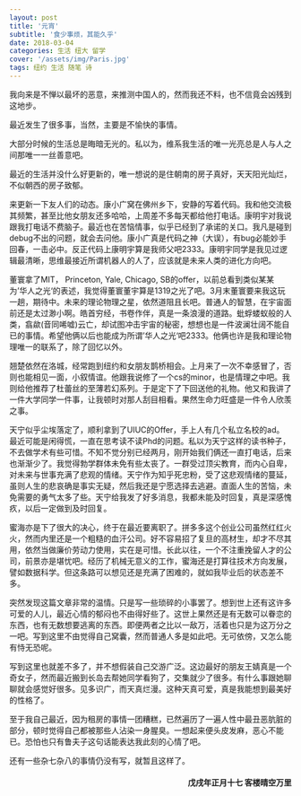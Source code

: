 ```yaml
---
layout: post
title: '元宵'
subtitle: '食少事烦，其能久乎'
date: 2018-03-04
categories: 生活 纽大 留学
cover: '/assets/img/Paris.jpg'
tags: 纽约 生活 随笔 诗 
---
```

<p class='quote'>
我向来是不惮以最坏的恶意，来推测中国人的，然而我还不料，也不信竟会凶残到这地步。
</p>

最近发生了很多事，当然，主要是不愉快的事情。

大部分时候的生活总是晦暗无光的。私以为，维系我生活的唯一光亮总是人与人之间那唯一一丝善意吧。

最近的生活并没什么好更新的，唯一想说的是住朝南的房子真好，天天阳光灿烂，不似朝西的房子致郁。

来更新一下友人们的动态。康小广窝在佛州乡下，安静的写着代码。我和他交流极其频繁，甚至比他女朋友还多哈哈，上周差不多每天都给他打电话。康明宇对我说跟我打电话不费脑子。最近也在苦恼情事，似乎已经到了承诺的关口。我凡是碰到debug不出的问题，就会去问他。康小广真是代码之神（大误），有bug必能妙手回春，一击必中。反正代码上康明宇算是我师父吧2333。康明宇同学是我见过逻辑最清晰，思维最接近所谓机器人的人了，应该就是未来人类的进化方向吧。

董寰拿了MIT， Princeton, Yale, Chicago, SB的offer，以前总看到类似某某为’华人之光‘的表述，我觉得董寰董宇算是1319之光了吧。3月末董寰要来我这玩一趟，期待中。未来的理论物理之星，依然道阻且长吧。普通人的智慧，在宇宙面前还是太过渺小啊。皓首穷经，书卷作伴，真是一条浪漫的道路。蚍蜉蝼蚁般的人类，翕歘(音同唏嘘)云亡，却试图冲击宇宙的秘密，想想也是一件波澜壮阔不能自已的事情。希望他俩以后也能成为所谓’华人之光‘吧2333。他俩也许是我和理论物理唯一的联系了，除了回忆以外。

翘楚依然在洛城，经常跑到纽约和女朋友鹊桥相会。上月来了一次不幸感冒了，否则也能相见一面，小叙情谊。他跟我说修了一个cs的minor，也是情理之中吧。我则给他推荐了杜蕾丝的至薄若幻系列。于是定下了下回送他的礼物。他又和我讲了一件大学同学一件事，让我顿时对那人刮目相看。果然生命力旺盛是一件令人欣羡之事。

天宁似乎尘埃落定了，顺利拿到了UIUC的Offer，手上人有几个私立名校的ad。最近可能是闲得慌，一直在思考读不读Phd的问题。私以为天宁这样的读书种子，不去做学术有些可惜。不知不觉分别已经两月，刚开始我们俩还一直打电话，后来也渐渐少了。我觉得勃学群体未免有些太丧了。一群受过顶尖教育，而内心自卑，对未来与世事充满了悲观的情绪。天宁作为知乎死忠粉，受了这悲观情绪的蔓延，虽则人生的悲哀确是事实无疑，然后我还是宁愿选择去逃避。直面人生的苦恼，未免需要的勇气太多了些。天宁给我发了好多消息，我都未能及时回复，真是深感愧疚，以后一定做到及时回复。

蜜海亦是下了很大的决心，终于在最近要离职了。拼多多这个创业公司虽然红红火火，然而内里还是一个粗糙的血汗公司。好不容易招了复旦的高材生，却才不尽其用，依然当做廉价劳动力使用，实在是可惜。长此以往，一个不注重挽留人才的公司，前景亦是堪忧吧。经历了机械无意义的工作，蜜海还是打算往技术方向发展，譬如数据科学。但这条路可以想见还是充满了困难的，就如我毕业后的状态差不多。

突然发现这篇文章非常的温情。只是写一些琐碎的小事罢了。想到世上还有这许多可爱的人儿，最近心情的郁闷也不由得好些了。这世上果然还是有无数可以眷恋的东西，也有无数想要逃离的东西。即便两者之比以一敌万，活着也只是为这万分之一吧。写到这里不由觉得自己窝囊，然而普通人多是如此吧。无可依傍，又怎么能有恃无恐呢。

写到这里也就差不多了，并不想假装自己交游广泛。这边最好的朋友王婧真是一个奇女子，然而最近搬到长岛去帮她同学看狗了，交集就少了很多。有什么事跟她聊聊就会感觉好很多。见多识广，而天真烂漫。这种天真可爱，真是我能想到最美好的性格了。

至于我自己最近，因为租房的事情一团糟糕，已然遍历了一遍人性中最丑恶肮脏的部分，顿时觉得自己都被那些人沾染一身腥臭。一想起来便头皮发麻，恶心不能已。恐怕也只有鲁夫子这句话能表达我此刻的心情了吧。

还有一些杂七杂八的事情仍没有写，就暂且这样了。
<h4 style='text-align:right'>戊戌年正月十七 客楼晴空万里</h4>


